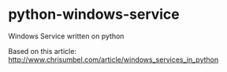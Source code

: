# python-windows-service
Windows Service written on python

Based on this article:
http://www.chrisumbel.com/article/windows_services_in_python
